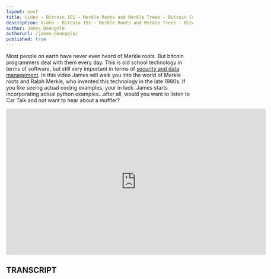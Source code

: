 ```yaml
---
layout: post
title: Video - Bitcoin 101 - Merkle Roots and Merkle Trees - Bitcoin Coding and Software - The Block Header
description: Video - Bitcoin 101 - Merkle Roots and Merkle Trees - Bitcoin Coding and Software - The Block Header
author: James DeAngelo
authorurl: /james-deangelo/
published: true
---
```


<p>Most people on earth have never even heard of Merkle roots. But bitcoin programmers deal with them every day. This is old school technology in terms of software, but still very important in terms of <a href="/news/#security">security and data management</a>. In this video James will walk you into the world of Merkle roots and Ralph Merkle, who invented this technology in the late 1980s. If you like seeing actual coding examples, your in luck. James starts incorporating actual python examples...after all, would you want to listen to Car Talk and not want to hear about a muffler?</p>

<center><iframe width="700" height="394" src="https://www.youtube.com/embed/gUwXCt1qkBU?list=PLzctEq7iZD-7-DgJM604zsndMapn9ff6q" frameborder="0" allowfullscreen></iframe></center>

<h2>TRANSCRIPT</h2>
